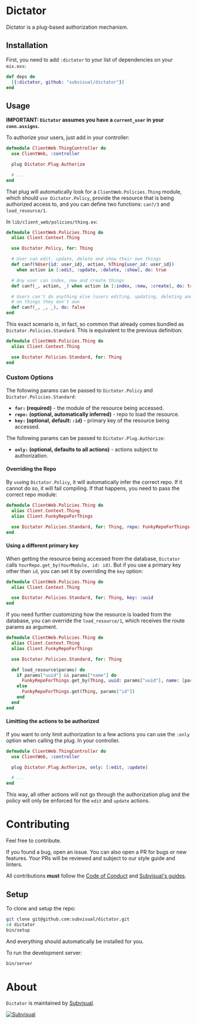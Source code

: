 # Dictator

Dictator is a plug-based authorization mechanism.

## Installation

First, you need to add `:dictator` to your list of dependencies on your `mix.exs`:

```elixir
def deps do
  [{:dictator, github: "subvisual/dictator"}]
end
```

## Usage

**IMPORTANT: `Dictator` assumes you have a `current_user` in your `conn.assigns`.**

To authorize your users, just add in your controller:

```elixir
defmodule ClientWeb.ThingController do
  use ClientWeb, :controller

  plug Dictator.Plug.Authorize

  # ...
end
```

That plug will automatically look for a `ClientWeb.Policies.Thing` module, which
should `use Dictator.Policy`, provide the resource that is being authorized
access to, and you can define two functions: `can?/3` and `load_resource/1`.

In `lib/client_web/policies/thing.ex`:

```elixir
defmodule ClientWeb.Policies.Thing do
  alias Client.Context.Thing

  use Dictator.Policy, for: Thing

  # User can edit, update, delete and show their own things
  def can?(%User{id: user_id}, action, %Thing{user_id: user_id})
    when action in [:edit, :update, :delete, :show], do: true

  # Any user can index, new and create things
  def can?(_, action, _) when action in [:index, :new, :create], do: true

  # Users can't do anything else (users editing, updating, deleting and showing)
  # on things they don't own
  def can?(_, _, _), do: false
end
```

This exact scenario is, in fact, so common that already comes bundled as
`Dictator.Policies.Standard`. This is equivalent to the previous definition:

```elixir
defmodule ClientWeb.Policies.Thing do
  alias Client.Context.Thing

  use Dictator.Policies.Standard, for: Thing
end
```

### Custom Options

The following params can be passed to `Dictator.Policy` and
`Dictator.Policies.Standard`:

- **`for:` (required)** - the module of the resource being accessed.
- **`repo:` (optional, automatically inferred)** - repo to load the resource.
- **`key:` (optional, default: `:id`)** - primary key of the resource being
  accessed.

The following params can be passed to `Dictator.Plug.Authorize`:

- **`only:` (optional, defaults to all actions)** - actions subject to
  authorization.

#### Overriding the Repo

By `use`ing `Dictator.Policy`, it will automatically infer the correct repo.  If
it cannot do so, it will fail compiling. If that happens, you need to pass the
correct repo module:

```elixir
defmodule ClientWeb.Policies.Thing do
  alias Client.Context.Thing
  alias Client.FunkyRepoForThings

  use Dictator.Policies.Standard, for: Thing, repo: FunkyRepoForThings
end
```

#### Using a different primary key

When getting the resource being accessed from the database, `Dictator` calls
`YourRepo.get_by(YourModule, id: id)`. But if you use a primary key other than
`id`, you can set it by overriding the `key` option:

```elixir
defmodule ClientWeb.Policies.Thing do
  alias Client.Context.Thing

  use Dictator.Policies.Standard, for: Thing, key: :uuid
end
```

If you need further customizing how the resource is loaded from the database,
you can override the `load_resource/1`, which receives the route params as
argument.

```elixir
defmodule ClientWeb.Policies.Thing do
  alias Client.Context.Thing
  alias Client.FunkyRepoForThings

  use Dictator.Policies.Standard, for: Thing

  def load_resource(params) do
    if params["uuid"] && params["name"] do
      FunkyRepoForThings.get_by(Thing, uuid: params["uuid"], name: [params["name"]])
    else
      FunkyRepoForThings.get(Thing, params["id"])
    end
  end
end
```

#### Limitting the actions to be authorized

If you want to only limit authorization to a few actions you can use the `:only`
option when calling the plug. In your controller.

```elixir
defmodule ClientWeb.ThingController do
  use ClientWeb, :controller

  plug Dictator.Plug.Authorize, only: [:edit, :update]

  # ...
end
```

This way, all other actions will not go through the authorization plug and the
policy will only be enforced for the `edit` and `update` actions.

# Contributing

Feel free to contribute.

If you found a bug, open an issue. You can also open a PR for bugs or new
features. Your PRs will be reviewed and subject to our style guide and linters.

All contributions **must** follow the [Code of
Conduct](https://github.com/subvisual/dictator/blob/master/CODE_OF_CONDUCT.md)
and [Subvisual's guides](https://github.com/subvisual/guides).

## Setup

To clone and setup the repo:

```bash
git clone git@github.com:subvisual/dictator.git
cd dictator
bin/setup
```

And everything should automatically be installed for you.

To run the development server:

```bash
bin/server
```



# About

`Dictator` is maintained by [Subvisual](http://subvisual.com).

[![Subvisual](https://raw.githubusercontent.com/subvisual/guides/master/github/templates/subvisual_logo_with_name.png)](http://subvisual.com)
